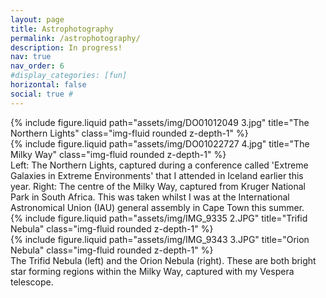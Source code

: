 ```yaml
---
layout: page
title: Astrophotography
permalink: /astrophotography/
description: In progress!
nav: true
nav_order: 6
#display_categories: [fun]
horizontal: false
social: true # 
---
```


<div class="row">
    <div class="col-sm mt-3 mt-md-0">
        {% include figure.liquid path="assets/img/DO01012049 3.jpg" title="The Northern Lights" class="img-fluid rounded z-depth-1" %}
    </div>
    <div class="col-sm mt-3 mt-md-0">
        {% include figure.liquid path="assets/img/DO01022727 4.jpg" title="The Milky Way" class="img-fluid rounded z-depth-1" %}
    </div>
</div>
<div class="caption">
    Left: The Northern Lights, captured during a conference called 'Extreme Galaxies in Extreme Environments' that I attended in Iceland earlier this year. Right: The centre of the Milky Way, captured from Kruger National Park in South Africa. This was taken whilst I was at the International Astronomical Union (IAU) general assembly in Cape Town this summer.
</div>



<div class="row">
    <div class="col-sm mt-3 mt-md-0">
        {% include figure.liquid path="assets/img/IMG_9335 2.JPG" title="Trifid Nebula" class="img-fluid rounded z-depth-1" %}
    </div>
    <div class="col-sm mt-3 mt-md-0">
        {% include figure.liquid path="assets/img/IMG_9343 3.JPG" title="Orion Nebula" class="img-fluid rounded z-depth-1" %}
    </div>
</div>
<div class="caption">
    The Trifid Nebula (left) and the Orion Nebula (right). These are both bright star forming regions within the Milky Way, captured with my Vespera telescope.
</div>


